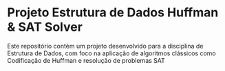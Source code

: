 # Projeto Estrutura de Dados Huffman & SAT Solver
Este repositório contém um projeto desenvolvido para a disciplina de Estrutura de Dados, com foco na aplicação de algoritmos clássicos como Codificação de Huffman e resolução de problemas SAT
